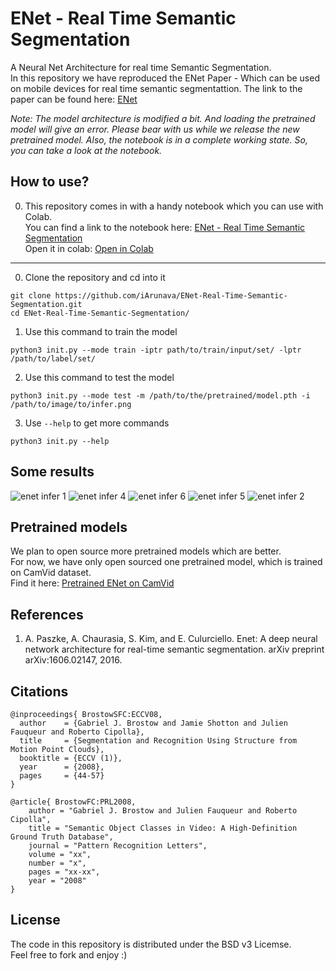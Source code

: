 # ENet - Real Time Semantic Segmentation

A Neural Net Architecture for real time Semantic Segmentation. <br/>
In this repository we have reproduced the ENet Paper - Which can be used on
mobile devices for real time semantic segmentattion. The link to the paper can be found here: [ENet](https://arxiv.org/pdf/1606.02147.pdf)

_Note: The model architecture is modified a bit. And loading the pretrained model will give an *error*. Please bear with us while we release the new pretrained model. Also, the notebook is in a *complete working state*. So, you can take a look at the notebook._

## How to use?

0. This repository comes in with a handy notebook which you can use with Colab. <br/>
You can find a link to the notebook here: [
ENet - Real Time Semantic Segmentation](https://github.com/iArunava/ENet-Real-Time-Semantic-Segmentation/blob/master/ENet-Real%20Time%20Semantic%20Segmentation.ipynb) <br/>
Open it in colab: [Open in Colab](https://colab.research.google.com/github/iArunava/ENet-Real-Time-Semantic-Segmentation/blob/master/ENet-Real%20Time%20Semantic%20Segmentation.ipynb)

---


0. Clone the repository and cd into it
```
git clone https://github.com/iArunava/ENet-Real-Time-Semantic-Segmentation.git
cd ENet-Real-Time-Semantic-Segmentation/
```

1. Use this command to train the model
```
python3 init.py --mode train -iptr path/to/train/input/set/ -lptr /path/to/label/set/
```

2. Use this command to test the model
```
python3 init.py --mode test -m /path/to/the/pretrained/model.pth -i /path/to/image/to/infer.png
```

3. Use `--help` to get more commands
```
python3 init.py --help
```

## Some results

![enet infer 1](https://user-images.githubusercontent.com/26242097/51782315-4b88d300-214c-11e9-9c92-3444c6582a80.png)
![enet infer 4](https://user-images.githubusercontent.com/26242097/51782341-a02c4e00-214c-11e9-8566-f2092ddad086.png)
![enet infer 6](https://user-images.githubusercontent.com/26242097/51782371-01542180-214d-11e9-80b8-55807f83f776.png)
![enet infer 5](https://user-images.githubusercontent.com/26242097/51782353-c3ef9400-214c-11e9-8c66-276795c83f08.png)
![enet infer 2](https://user-images.githubusercontent.com/26242097/51782324-6b1ffb80-214c-11e9-9f92-741954699f4d.png)

## Pretrained models

We plan to open source more pretrained models which are better.<br/>
For now, we have only open sourced one pretrained model, which is trained on CamVid dataset.<br/>
Find it here: [Pretrained ENet on CamVid](https://github.com/iArunava/ENet-Real-Time-Semantic-Segmentation/blob/master/datasets/CamVid/ckpt-enet.pth)

## References
1. A. Paszke, A. Chaurasia, S. Kim, and E. Culurciello.
Enet: A deep neural network architecture
for real-time semantic segmentation. arXiv preprint
arXiv:1606.02147, 2016.

## Citations

```
@inproceedings{ BrostowSFC:ECCV08,
  author    = {Gabriel J. Brostow and Jamie Shotton and Julien Fauqueur and Roberto Cipolla},
  title     = {Segmentation and Recognition Using Structure from Motion Point Clouds},
  booktitle = {ECCV (1)},
  year      = {2008},
  pages     = {44-57}
}

@article{ BrostowFC:PRL2008,
    author = "Gabriel J. Brostow and Julien Fauqueur and Roberto Cipolla",
    title = "Semantic Object Classes in Video: A High-Definition Ground Truth Database",
    journal = "Pattern Recognition Letters",
    volume = "xx",
    number = "x",   
    pages = "xx-xx",
    year = "2008"
}
```

## License

The code in this repository is distributed under the BSD v3 Licemse.<br/>
Feel free to fork and enjoy :)
